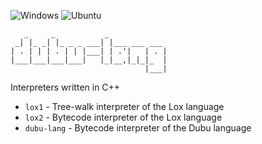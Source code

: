 ![Windows](https://github.com/Husenap/cmake-project-template/workflows/Windows/badge.svg)
![Ubuntu](https://github.com/Husenap/cmake-project-template/workflows/Ubuntu/badge.svg)

```
   _     _           _             
 _| |_ _| |_ _ _ ___| |___ ___ ___ 
| . | | | . | | |___| | .'|   | . |
|___|___|___|___|   |_|__,|_|_|_  |
                              |___|
```

Interpreters written in C++

* `lox1` - Tree-walk interpreter of the Lox language
* `lox2` - Bytecode interpreter of the Lox language
* `dubu-lang` - Bytecode interpreter of the Dubu language